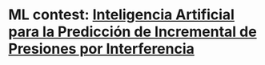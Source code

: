 # ML contest: [Inteligencia Artificial para la Predicción de Incremental de Presiones por Interferencia](https://metadata.fundacionsadosky.org.ar/competition/29/)
